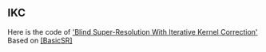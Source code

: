 ## IKC

Here is the code of ['Blind Super-Resolution With Iterative Kernel Correction'](https://www.jasongt.com/projectpages/IKC.html)
Based on [[BasicSR]](https://github.com/xinntao/BasicSR)
